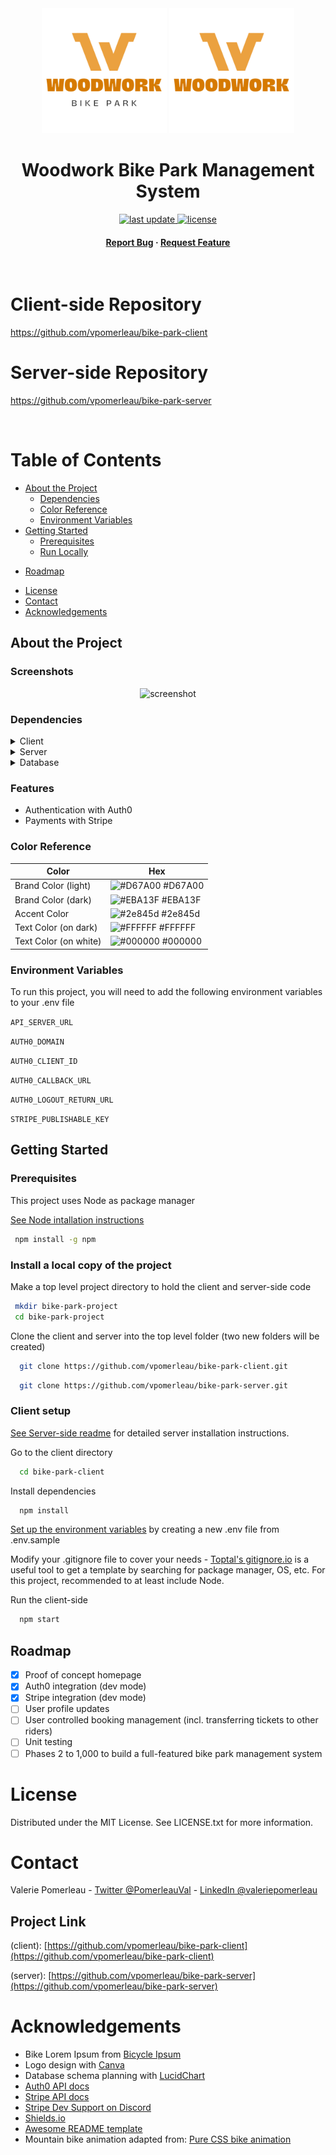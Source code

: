 <div align="center">
    <img src="src/assets/logos/wbp-color-vertical.svg#gh-light-mode-only" alt="logo"  width="200" height="auto" />
    <img src="src/assets/logos/wbp-color-vertical-white-text.svg#gh-dark-mode-only" alt="logo" width="200" height="auto" />
  <h1>Woodwork Bike Park Management System</h1>
  
  
<!-- Badges -->
<p>
  <!-- <a href="https://github.com/vpomerleau/bike-park-client/graphs/contributors">
    <img src="https://img.shields.io/github/contributors/vpomerleau/bike-park-client" alt="contributors" />
  </a> -->
  <a href="">
    <img src="https://img.shields.io/github/last-commit/vpomerleau/bike-park-client" alt="last update" />
  </a>
  <!-- <a href="https://github.com/vpomerleau/bike-park-client/network/members">
    <img src="https://img.shields.io/github/forks/vpomerleau/bike-park-client" alt="forks" />
  </a>
  <a href="https://github.com/vpomerleau/bike-park-client/stargazers">
    <img src="https://img.shields.io/github/stars/vpomerleau/bike-park-client" alt="stars" />
  </a>
  <a href="https://github.com/vpomerleau/bike-park-client/issues/">
    <img src="https://img.shields.io/github/issues/vpomerleau/bike-park-client" alt="open issues" />
  </a> -->
  <a href="https://github.com/vpomerleau/bike-park-client/blob/master/LICENSE">
    <img src="https://img.shields.io/github/license/vpomerleau/bike-park-client" alt="license" />
  </a>
</p>

<h4>
    <!-- <a href="https://github.com/Louis3797/awesome-readme-template/">View Demo</a>
  <span> · </span>
    <a href="https://github.com/Louis3797/awesome-readme-template">Documentation</a>
  <span> · </span> -->
    <a href="https://github.com/vpomerleau/bike-park-client/issues/">Report Bug</a>
  <span> · </span>
    <a href="https://github.com/vpomerleau/bike-park-client/issues/">Request Feature</a>
  </h4>

</div>

<br />

# Client-side Repository

<a href="https://github.com/vpomerleau/bike-park-client">
  <p>https://github.com/vpomerleau/bike-park-client</p>
</a>

# Server-side Repository
<a href="https://github.com/vpomerleau/bike-park-server">
  <p>https://github.com/vpomerleau/bike-park-server</p>
</a>

<br />

<!-- Table of Contents -->
# Table of Contents

- [About the Project](#about-the-project)
  <!-- * [Screenshots](#screenshots) -->
  * [Dependencies](#dependencies)
  <!-- * [Features](#features) -->
  * [Color Reference](#color-reference)
  * [Environment Variables](#environment-variables)
- [Getting Started](#getting-started)
  * [Prerequisites](#prerequisites)
  <!-- * [Installation](#installation)
  * [Running Tests](#running-tests) -->
  * [Run Locally](#run-locally)
  <!-- * [Deployment](#deployment) -->
<!-- - [Usage](#usage) -->
- [Roadmap](#roadmap)
<!-- - [Contributing](#contributing)
  * [Code of Conduct](#code-of-conduct)
- [FAQ](#faq) -->
- [License](#license)
- [Contact](#contact)
- [Acknowledgements](#acknowledgements)
  

<!-- About the Project -->
## About the Project


<!-- Screenshots -->
### Screenshots

<div align="center"> 
  <img src="https://placehold.co/600x400?text=Your+Screenshot+here" alt="screenshot" />
</div>


<!-- Dependencies -->
### Dependencies

<details>
  <summary>Client</summary>
  <ul>
    <li><a href="https://reactjs.org/">React.js</a></li>
    <li><a href="https://sass-lang.com/">Sass</a></li>
    <li><a href="https://axios-http.com/">Axios</a></li>
    <li><a href="https://auth0.com/">Auth0</a></li>
    <li><a href="https://stripe.com/en-ca">Stripe</a></li>
  </ul>
</details>

<details>
  <summary>Server</summary>
  <ul>
    <li><a href="https://expressjs.com/">Express.js</a></li>
    <li><a href="https://knexjs.org/">Knex.js</a></li>
  </ul>
</details>

<details>
<summary>Database</summary>
  <ul>
    <li><a href="https://www.mysql.com/">MySQL</a></li>
  </ul>
</details>

<!-- Features -->
### Features

- Authentication with Auth0
- Payments with Stripe

<!-- Color Reference -->
### Color Reference

| Color             | Hex                                                                |
| ----------------- | ------------------------------------------------------------------ |
| Brand Color (light) | ![#D67A00](https://via.placeholder.com/10/D67A00?text=+) #D67A00 |
| Brand Color (dark) | ![#EBA13F](https://via.placeholder.com/10/EBA13F?text=+) #EBA13F |
| Accent Color | ![#2e845d](https://via.placeholder.com/10/2e845d?text=+) #2e845d |
| Text Color (on dark) | ![#FFFFFF](https://via.placeholder.com/10/FFFFFF?text=+) #FFFFFF |
| Text Color (on white) | ![#000000](https://via.placeholder.com/10/#000000?text=+) #000000 |


<!-- Env Variables -->
### Environment Variables

To run this project, you will need to add the following environment variables to your .env file

`API_SERVER_URL`

`AUTH0_DOMAIN`

`AUTH0_CLIENT_ID`

`AUTH0_CALLBACK_URL`

`AUTH0_LOGOUT_RETURN_URL`

`STRIPE_PUBLISHABLE_KEY`

<!-- Getting Started -->
## Getting Started

<!-- Prerequisites -->
### Prerequisites

This project uses Node as package manager 

[See Node intallation instructions](https://docs.npmjs.com/downloading-and-installing-node-js-and-npm)

```bash
 npm install -g npm
```

<!-- Installation -->
<!-- ### Installation

Install bike-park-client with npm

```bash
  yarn install my-project
  cd my-project
``` -->
   
<!-- Running Tests -->
<!-- ### Running Tests

To run tests, run the following command

```bash
  yarn test test
``` -->

<!-- Run Locally -->
### Install a local copy of the project

Make a top level project directory to hold the client and server-side code

 ```bash
  mkdir bike-park-project
  cd bike-park-project
 ```

Clone the client and server into the top level folder (two new folders will be created)

```bash
  git clone https://github.com/vpomerleau/bike-park-client.git
  ```

```bash
  git clone https://github.com/vpomerleau/bike-park-server.git
```

### Client setup

[See Server-side readme](https://github.com/vpomerleau/bike-park-server/blob/develop/README.md) for detailed server installation instructions.

Go to the client directory

```bash
  cd bike-park-client
```

Install dependencies

```bash
  npm install
```

[Set up the environment variables](#environment-variables) by creating a new .env file from .env.sample

Modify your .gitignore file to cover your needs - [Toptal's gitignore.io](https://www.toptal.com/developers/gitignore) is a useful tool to get a template by searching for package manager, OS, etc. For this project, recommended to at least include Node.

Run the client-side

```bash
  npm start
```


<!-- Deployment -->
<!-- ### Deployment

To deploy this project run

```bash
  yarn deploy
``` -->


<!-- Usage -->
<!-- ## Usage

Use this space to tell a little more about your project and how it can be used. Show additional screenshots, code samples, demos or link to other resources. -->

<!-- Roadmap -->
## Roadmap

* [x] Proof of concept homepage
* [x] Auth0 integration (dev mode)
* [x] Stripe integration (dev mode)
* [ ] User profile updates
* [ ] User controlled booking management (incl. transferring tickets to other riders)
* [ ] Unit testing
* [ ] Phases 2 to 1,000 to build a full-featured bike park management system

<!-- FAQ -->
<!-- ## FAQ

- Question 1

  + Answer 1

- Question 2

  + Answer 2 -->


<!-- License -->
# License

Distributed under the MIT License. See LICENSE.txt for more information.

# Contact

Valerie Pomerleau - [Twitter @PomerleauVal](https://twitter.com/PomerleauVal) - [LinkedIn @valeriepomerleau](https://www.linkedin.com/in/valeriepomerleau/) 

## Project Link

(client): [https://github.com/vpomerleau/bike-park-client](https://github.com/vpomerleau/bike-park-client)

(server): [https://github.com/vpomerleau/bike-park-server](https://github.com/vpomerleau/bike-park-server)

# Acknowledgements

 - Bike Lorem Ipsum from [Bicycle Ipsum](https://cogdog.github.io/bicycle-ipsum/)
 - Logo design with [Canva](https://www.canva.com/)
 - Database schema planning with [LucidChart](https://lucid.app/lucidchart/5ad69e98-8a23-448b-a979-63d8dca1a07b/edit?viewport_loc=-515%2C-100%2C2616%2C1481%2C0_0&invitationId=inv_a0392367-744c-4dc4-97de-515ca6583dd1#)
 - [Auth0 API docs](https://auth0.com/docs/)
 - [Stripe API docs](https://stripe.com/docs/api)
 - [Stripe Dev Support on Discord](https://discord.com/invite/stripe)
 - [Shields.io](https://shields.io/)
 - [Awesome README template](https://github.com/Louis3797/awesome-readme-template)
 - Mountain bike animation adapted from: [Pure CSS bike animation](https://codepen.io/lucawater/pen/VwQVyj)